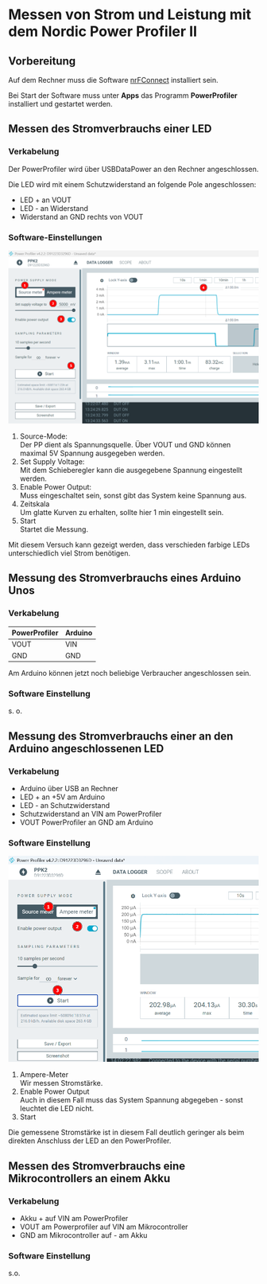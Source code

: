 <link rel="stylesheet" href="https://hi2272.github.io/StyleMD.css">


# Messen von Strom und Leistung mit dem Nordic Power Profiler II

## Vorbereitung
Auf dem Rechner muss die Software [nrFConnect](https://www.nordicsemi.com/Products/Development-tools/nRF-Connect-for-Desktop/Download#infotabs) installiert sein. 

Bei Start der Software muss unter **Apps** das Programm **PowerProfiler** installiert und gestartet werden.

## Messen des Stromverbrauchs einer LED
### Verkabelung

Der PowerProfiler wird über USBDataPower an den Rechner angeschlossen.

Die LED wird mit einem Schutzwiderstand an folgende Pole angeschlossen:

- LED + an VOUT
- LED - an Widerstand
- Widerstand an GND rechts von VOUT

### Software-Einstellungen
![alt text](LEDMessen.png)
1. Source-Mode:  
Der PP dient als Spannungsquelle. Über VOUT und GND können maximal 5V Spannung ausgegeben werden.
2. Set Supply Voltage:  
Mit dem Schieberegler kann die ausgegebene Spannung eingestellt werden.
3. Enable Power Output:  
Muss eingeschaltet sein, sonst gibt das System keine Spannung aus.  
4. Zeitskala  
Um glatte Kurven zu erhalten, sollte hier 1 min eingestellt sein.  
5. Start  
Startet die Messung.


Mit diesem Versuch kann gezeigt werden, dass verschieden farbige LEDs unterschiedlich viel Strom benötigen.


## Messung des Stromverbrauchs eines Arduino Unos
### Verkabelung
|PowerProfiler|Arduino|
|----|----|
|VOUT|VIN|
|GND|GND|

Am Arduino können jetzt noch beliebige Verbraucher angeschlossen sein.

### Software Einstellung
s. o.

## Messung des Stromverbrauchs einer an den Arduino angeschlossenen LED
### Verkabelung
- Arduino über USB an Rechner
- LED + an +5V am Arduino
- LED - an Schutzwiderstand
- Schutzwiderstand an VIN am PowerProfiler
- VOUT PowerProfiler an GND am Arduino

### Software Einstellung
![alt text](StromMessungLED.png)  
1. Ampere-Meter  
Wir messen Stromstärke.
2. Enable Power Output  
Auch in diesem Fall muss das System Spannung abgegeben - sonst leuchtet die LED nicht.
3. Start
   
Die gemessene Stromstärke ist in diesem Fall deutlich geringer als beim direkten Anschluss der LED an den PowerProfiler.

## Messen des Stromverbrauchs eine Mikrocontrollers an einem Akku

### Verkabelung
- Akku + auf VIN am PowerProfiler
- VOUT am Powerprofiler auf VIN am Mikrocontroller
- GND am Mikrocontroller auf - am Akku
  
### Software Einstellung
s.o.

